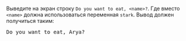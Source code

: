 
Выведите на экран строку `Do you want to eat, <name>?`. Где вместо `<name>` должна использоваться переменная `stark`. Вывод должен получиться таким:

<pre class='hexlet-basics-output'>
Do you want to eat, Arya?
</pre>
